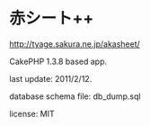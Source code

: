 # 赤シート++

http://tyage.sakura.ne.jp/akasheet/

CakePHP 1.3.8 based app.

last update: 2011/2/12.

database schema file: db_dump.sql

license: MIT
